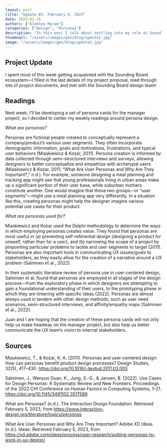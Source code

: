 ```yaml
---
layout: post
title: "Update #1: February 6, 2023"
date: 2023-01-16
authors: ["Alekhya Maram"]
categories: ["Design", "Personas"]
description: "In this post I talk about settling into my role at Sounding Board, as well as my research on the role of personas in the design process."
thumbnail: "/assets/images/gen/blog/update1.jpg"
image: "/assets/images/gen/blog/update1.jpg"
---
```


## Project Update

I spent most of this week getting acquainted with the Sounding Board ecosystem—I filled in the last details of my project proposal, read through lots of project documents, and met with the Sounding Board design team! 

## Readings

Next week, I’ll be developing a set of persona cards for the manager project, so I decided to center my weekly readings around persona design. 

*What are personas?*

Personas are fictional people created to conceptually represent a company/product’s various user segments. They often incorporate demographic information, goals and motivations, frustrations, and typical user behaviors (Miaskiewicz & Kozar, 2011). Persona creation is informed by data collected through semi-structured interviews and surveys, allowing designers to better conceptualize and empathize with archetypal users (Miaskiewicz & Kozar, 2011; “What Are User Personas and Why Are They Important?,” n.d.). For example, someone designing a meal planning and tracking app might see that young professionals living in urban areas make up a significant portion of their user base, while suburban mothers constitute another. One would imagine that these two groups--or “user segments”—might use a meal planning app very differently. In a situation like this, creating personas might help the designer imagine various potential use cases for their product.

*What are personas used for?*

Miaskiewicz and Kozar used the Delphi methodology to determine the ways in which employing personas creates value. They found that personas are most useful in (a) preventing self-referential design (designing a product for oneself, rather than for a user), and (b) narrowing the scope of a project by pinpointing particular problems to tackle and user segments to target (2011). Personas are also important tools in communicating UX issues/goals to stakeholders, as they easily allow for the creation of a narrative around a UX problem (Salminen et al., 2022).
 
In their systematic literature review of persona use in user-centered design, Salminen et al. found that personas are employed in all stages of the design process—from the exploratory phase in which designers are attempting to gain a foundational understanding of their users, to the prototyping phase in which they are tinkering with specific ideas (2022). Personas are almost always used in tandem with other design methods, such as user need scenarios, semi-structured interviews, and affinity/empathy maps  (Salminen et al., 2022).

Juan and I are hoping that the creation of these persona cards will not only help us make headway on the manager project, but also help us better communicate the UX team’s vision to internal stakeholders. 

## Sources

Miaskiewicz, T., & Kozar, K. A. (2011). Personas and user-centered design: How can personas benefit product design processes? Design Studies, 32(5), 417–430. https://doi.org/10.1016/j.destud.2011.03.003

Salminen, J., Wenyun Guan, K., Jung, S.-G., & Jansen, B. (2022). Use Cases for Design Personas: A Systematic Review and New Frontiers. Proceedings of the 2022 CHI Conference on Human Factors in Computing Systems, 1–21. https://doi.org/10.1145/3491102.3517589

What are Personas? (n.d.). The Interaction Design Foundation. Retrieved February 5, 2023, from https://www.interaction-design.org/literature/topics/personas 

What Are User Personas and Why Are They Important? Adobe XD Ideas. (n.d.). Ideas. Retrieved February 5, 2023, from https://xd.adobe.com/ideas/process/user-research/putting-personas-to-work-in-ux-design/

